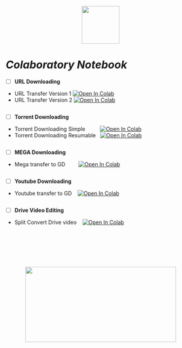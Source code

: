 <p align="center">
<img src=https://miro.medium.com/max/700/0*Sd8UcWKMXw6F5jsV height=100> 
<p>

# *Colaboratory Notebook*
 - [ ] **URL Downloading**
 - URL Transfer Version 1  <a href="https://colab.research.google.com/github/FayedFahad/GDrive-Uploading/blob/master/ColabURL*V1_Transfer_%26Copy.ipynb" target="_parent"><img src="https://colab.research.google.com/assets/colab-badge.svg" alt="Open In Colab"/></a>
 - URL Transfer Version 2 <a href="https://colab.research.google.com/github/FayedFahad/GDrive-Uploading/blob/master/ColabURL*v2_Transfer.ipynb" target="_parent"><img src="https://colab.research.google.com/assets/colab-badge.svg" alt="Open In Colab"/></a>
 <pre></pre> 
  - [ ] **Torrent Downloading**
 - Torrent Downloading Simple &nbsp;&nbsp;&nbsp;&nbsp;&nbsp;&nbsp;&nbsp;&nbsp;&nbsp;<a href="https://colab.research.google.com/github/FayedFahad/GDrive-Uploading/blob/master/ColabTorrent_Simple.ipynb" target="_parent"><img src="https://colab.research.google.com/assets/colab-badge.svg" alt="Open In Colab"/></a>
 - Torrent Downloading Resumable&nbsp;&nbsp; <a href="https://colab.research.google.com/github/FayedFahad/GDrive-Uploading/blob/master/Torrent_Resumable_v2.ipynb" target="_parent"><img src="https://colab.research.google.com/assets/colab-badge.svg" alt="Open In Colab"/></a>
 <pre></pre>  
  - [ ] **MEGA Downloading**
  - Mega transfer to GD  &nbsp;&nbsp;&nbsp;&nbsp;&nbsp;&nbsp;&nbsp;&nbsp;<a href="https://colab.research.google.com/github/FayedFahad/GDrive-Uploading/blob/master/ColabMega***_Transfer.ipynb" target="_parent"><img src="https://colab.research.google.com/assets/colab-badge.svg" alt="Open In Colab"/></a>
<pre></pre> 
  - [ ] **Youtube Downloading**
  - Youtube transfer to GD  &nbsp;&nbsp;&nbsp;<a href="https://colab.research.google.com/github/FayedFahad/GDrive-Uploading/blob/master/ColabYoutube_Download.ipynb" target="_parent"><img src="https://colab.research.google.com/assets/colab-badge.svg" alt="Open In Colab"/></a>
  <pre></pre>
  - [ ] **Drive Video Editing**
  - Split Convert Drive video  &nbsp;&nbsp;&nbsp;<a href="https://colab.research.google.com/github/FayedFahad/GDrive-Uploading/blob/master/ColabVideo**_Convert.ipynb" target="_parent"><img src="https://colab.research.google.com/assets/colab-badge.svg" alt="Open In Colab"/></a>
  <pre></pre> 
 <br>
 <br>
 <br>
 <br>
 <p align="center">
<img src=https://i.imgur.com/xAnqa55.png height=200 width=400 >
</p>
